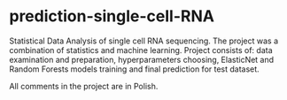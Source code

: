 # prediction-single-cell-RNA


Statistical Data Analysis of single cell RNA sequencing. The project was a combination of statistics and machine learning. Project consists of: data examination and preparation, hyperparameters choosing, ElasticNet and Random Forests models training and final prediction for test dataset. 

All comments in the project are in Polish.
